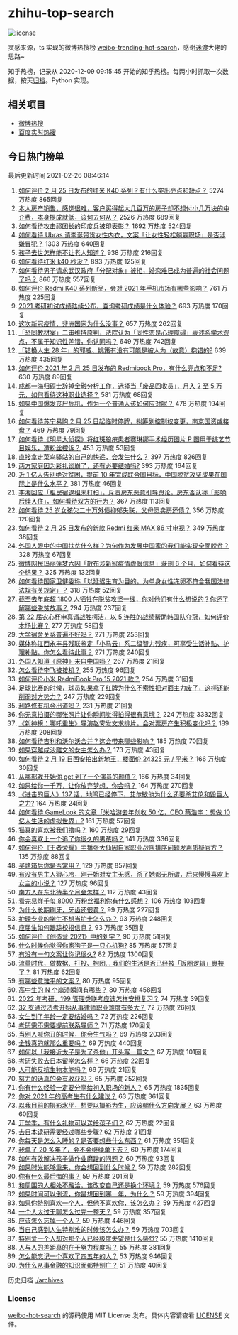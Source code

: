 # zhihu-top-search

[![license](https://img.shields.io/github/license/Arrackisarookie/zhihu-top-search)](https://github.com/Arrackisarookie/zhihu-top-search/blob/master/LICENSE)

灵感来源，ts 实现的微博热搜榜 [weibo-trending-hot-search](https://github.com/justjavac/weibo-trending-hot-search)，感谢[迷渡](https://github.com/justjavac)大佬的思路~

知乎热榜，记录从 2020-12-09 09:15:45 开始的知乎热榜。每两小时抓取一次数据，按天[归档](./archives)。Python 实现。

## 相关项目
+ [微博热搜](https://github.com/Arrackisarookie/weibo-hot-search)
+ [百度实时热搜](https://github.com/Arrackisarookie/baidu-hot-search)

## 今日热门榜单

<!-- Rank Begin -->

最后更新时间 2021-02-26 08:46:14

1. [如何评价 2 月 25 日发布的红米 K40 系列？有什么突出亮点和缺点？](https://www.zhihu.com/question/446352144) 5274 万热度 865回复
1. [本人房产销售，感觉很难，客户买得起大几百万的房子却不想付小几万块的中介费，本身提成就低，该何去何从？](https://www.zhihu.com/question/346148770) 2526 万热度 689回复
1. [如何看待攻击祁团长的印度兵被印表彰？](https://www.zhihu.com/question/446250592) 1692 万热度 524回复
1. [如何看待 Ubras 请李诞带货女性内衣，文案「让女性轻松躺赢职场」是否涉嫌冒犯？](https://www.zhihu.com/question/446266808) 1303 万热度 640回复
1. [孩子去世怎样能不让老人知道？](https://www.zhihu.com/question/445323432) 938 万热度 216回复
1. [如何看待红米 k40 秒没？](https://www.zhihu.com/question/446374905) 893 万热度 125回复
1. [如何看待男子请求武汉政府「分配对象」被拒，婚恋难已成为普遍的社会问题了吗？](https://www.zhihu.com/question/446131446) 866 万热度 557回复
1. [如何评价 Redmi K40 系列新品，会对 2021 年手机市场有哪些影响？](https://www.zhihu.com/question/446351554) 761 万热度 225回复
1. [2021 考研初试成绩陆续公布，查询考研成绩是什么体验？](https://www.zhihu.com/question/446254180) 693 万热度 170回复
1. [这次新冠疫情，非洲国家为什么没事？](https://www.zhihu.com/question/379308126) 657 万热度 262回复
1. [「恐同教材案」二审维持原判，法院认为「同性恋是心理障碍」表述系学术观点，不属于知识性差错，你认同吗？](https://www.zhihu.com/question/446246842) 649 万热度 742回复
1. [「错换人生 28 年」的郭威、姚策有没有可能是被人为（故意）抱错的?](https://www.zhihu.com/question/441664938) 639 万热度 435回复
1. [如何评价 2021 年 2 月 25 日发布的 Redmibook Pro，有什么亮点和不足?](https://www.zhihu.com/question/446013738) 630 万热度 89回复
1. [成都一海归硕士辞掉金融分析工作，选择当「废品回收员」，月入 2 至 5 万元，如何看待这种职业选择？](https://www.zhihu.com/question/446068615) 581 万热度 68回复
1. [如果中国爆发丧尸危机，作为一个普通人该如何应对呢？](https://www.zhihu.com/question/421002885) 478 万热度 194回复
1. [如何看待苏宁易购 2 月 25 日起临时停牌，拟筹划控制权变更，南京国资或接盘？](https://www.zhihu.com/question/446257373) 469 万热度 79回复
1. [如何看待《明星大侦探》将红斑狼疮患者赛琳娜手术经历图片 P 图用于综艺节目娱乐，遭粉丝控诉？](https://www.zhihu.com/question/446257479) 453 万热度 53回复
1. [直接拿走菜鸟驿站的自己的快递，会发生什么？](https://www.zhihu.com/question/268856763) 397 万热度 826回复
1. [两方家庭因为彩礼谈崩了，还有必要结婚吗?](https://www.zhihu.com/question/446092883) 393 万热度 164回复
1. [近 1 亿人告别绝对贫困，提前 10 年完成联合国目标，中国脱贫攻坚成果在国际上是什么水平？](https://www.zhihu.com/question/446264543) 381 万热度 46回复
1. [李湘回应「租民宿退租未打扫」，斥责房东恶意引导舆论，房东否认称「影响后续入住」，如何看待双方的行为？](https://www.zhihu.com/question/446015926) 367 万热度 113回复
1. [如何看待 25 岁女孩欠二十万外债抑郁失联，父母愿卖房还债？](https://www.zhihu.com/question/446250760) 356 万热度 120回复
1. [如何看待 2 月 25 日发布的新款 Redmi 红米 MAX 86 寸电视？](https://www.zhihu.com/question/446294482) 349 万热度 38回复
1. [外国人眼中的中国扶贫什么样？为何作为发展中国家的我们能实现全面脱贫？](https://www.zhihu.com/question/446250417) 328 万热度 67回复
1. [微博网民玛丽莲梦六因「散布涉新冠疫情虚假信息」获刑 6 个月，如何看待这个结果？](https://www.zhihu.com/question/445947424) 325 万热度 132回复
1. [如何看待国家卫健委称「以延迟生育为目的，为单身女性冻卵不符合我国法律法规有关规定」？](https://www.zhihu.com/question/446054702) 318 万热度 52回复
1. [截至去年底超 1800 人牺牲在脱贫攻坚一线，你对他们有什么想说的？你还了解哪些脱贫故事？](https://www.zhihu.com/question/446074222) 294 万热度 237回复
1. [第 22 届农心杯申真谞战胜柯洁，以 5 连胜的战绩帮助韩国队夺冠，如何评价本场比赛？](https://www.zhihu.com/question/446309698) 277 万热度 58回复
1. [大学宿舍关系普遍不好吗？](https://www.zhihu.com/question/286442485) 271 万热度 253回复
1. [媒体称江西永丰县残联鉴定「小马云」系二级智力残疾，可享受生活补贴、护理补贴，你怎么看待此事？](https://www.zhihu.com/question/446158560) 271 万热度 240回复
1. [外国人知道《原神》来自中国吗？](https://www.zhihu.com/question/445523775) 267 万热度 21回复
1. [怎么看待李飞被接机？](https://www.zhihu.com/question/446168657) 255 万热度 96回复
1. [如何评价小米 RedmiBook Pro 15 2021 款？](https://www.zhihu.com/question/446353927) 254 万热度 31回复
1. [足球比赛的时候，球员如果拿了红牌为什么不索性把对面主力废了，这样还能削弱对方势力？](https://www.zhihu.com/question/441157415) 247 万热度 229回复
1. [利路修有机会出道吗？](https://www.zhihu.com/question/446110516) 231 万热度 21回复
1. [你无意拍摄的哪张照片让你瞬间觉得拍得很有意境？](https://www.zhihu.com/question/29870169) 224 万热度 3332回复
1. [《新神榜：哪吒重生》导演赵霁发文求排片，会对票房产生积极变化吗？](https://www.zhihu.com/question/445710674) 189 万热度 208回复
1. [如何看待吉利和沃尔沃合并？这会带来哪些影响？](https://www.zhihu.com/question/446187047) 185 万热度 70回复
1. [如果穿越成沙雕文的女主怎么办？](https://www.zhihu.com/question/379331291) 173 万热度 43回复
1. [如何看待 2 月 19 日西安拍出新地王，楼面价 24325 元 / 平米？](https://www.zhihu.com/question/445414145) 166 万热度 30回复
1. [从哪部戏开始你 get 到了一个演员的颜值？](https://www.zhihu.com/question/271827293) 166 万热度 34回复
1. [如果给你一千万，让你放弃梦想，你会吗？](https://www.zhihu.com/question/443957105) 164 万热度 270回复
1. [《进击的巨人》137 话，地鸣已经停下，艾尔敏他为什么还要杀艾伦和毁巨人之力?](https://www.zhihu.com/question/443747084) 164 万热度 24回复
1. [如何看待 GameLook 的文章「米哈游去年创收 50 亿，CEO 蔡浩宇：想做 10 亿人生活的虚拟世界」?](https://www.zhihu.com/question/445986205) 161 万热度 57回复
1. [猫真的喜欢被我们撸吗？](https://www.zhihu.com/question/440445649) 160 万热度 29回复
1. [你会喜欢上一个追了你很久的男孩吗？](https://www.zhihu.com/question/445731160) 141 万热度 336回复
1. [如何评价《王者荣耀》主播张大仙因自家职业战队排序问题发声质疑官方？](https://www.zhihu.com/question/445935813) 135 万热度 88回复
1. [买烤箱后你是否常用？](https://www.zhihu.com/question/323335998) 129 万热度 857回复
1. [有没有男主人狠心冷，刚开始对女主无感，杀了她都无所谓，后来慢慢喜欢上女主的小说？](https://www.zhihu.com/question/439091908) 127 万热度 96回复
1. [南方人在东北待半个月会怎样？](https://www.zhihu.com/question/443096571) 112 万热度 43回复
1. [看完易烊千玺 8000 万粉丝福利你有什么感想？](https://www.zhihu.com/question/445958584) 106 万热度 103回复
1. [为什么长期刷牙，牙齿还很黄？](https://www.zhihu.com/question/298299102) 99 万热度 227回复
1. [护理专业的学生不想当护士怎么办？](https://www.zhihu.com/question/312670811) 93 万热度 248回复
1. [应届生如何跟踪校招信息？](https://www.zhihu.com/question/333774020) 93 万热度 35回复
1. [如何评价《创造营 2021》中的刘宇？](https://www.zhihu.com/question/267864631) 90 万热度 51回复
1. [什么时候你觉得你家狗子是一只心机狗?](https://www.zhihu.com/question/378862830) 85 万热度 57回复
1. [有没有一句文案让你记很久?](https://www.zhihu.com/question/432213645) 82 万热度 1300回复
1. [流量时代，做数据、打投、抱团... 我们的生活是否已经被「饭圈逻辑」裹挟了？](https://www.zhihu.com/question/446294551) 81 万热度 62回复
1. [有哪些意难平的文案？](https://www.zhihu.com/question/445040722) 80 万热度 95回复
1. [高中生的 N 个崩溃瞬间有哪些？](https://www.zhihu.com/question/436568570) 80 万热度 458回复
1. [2022 年考研，199 管理类联考应该怎样安排复习？](https://www.zhihu.com/question/427376463) 74 万热度 39回复
1. [32 岁通过法考开始从事律师职业难度有多大？](https://www.zhihu.com/question/439347907) 72 万热度 26回复
1. [女生到了年龄一定要结婚吗？](https://www.zhihu.com/question/444882065) 72 万热度 226回复
1. [考研需不需要提前联系导师？](https://www.zhihu.com/question/333895524) 71 万热度 170回复
1. [当别人喊你丑的时候，你会生气吗？](https://www.zhihu.com/question/445968590) 69 万热度 203回复
1. [金钱真的就那么重要吗？](https://www.zhihu.com/question/442766434) 69 万热度 440回复
1. [如何以「我接近太子是为了杀他」开头写一篇文？](https://www.zhihu.com/question/420183279) 67 万热度 101回复
1. [考研失败去日本留学怎么样？](https://www.zhihu.com/question/387443750) 66 万热度 22回复
1. [人可能反抗生物本能吗？](https://www.zhihu.com/question/446112734) 66 万热度 21回复
1. [努力的话真的会有收获吗？](https://www.zhihu.com/question/442179470) 65 万热度 252回复
1. [你有什么经验一定要分享给初入职场的新人？](https://www.zhihu.com/question/26859452) 65 万热度 1835回复
1. [你对 2021 年的高考生有什么建议？](https://www.zhihu.com/question/371457075) 63 万热度 361回复
1. [以我目前的摄影水平，想要以摄影为生，应该朝什么方向发展？](https://www.zhihu.com/question/440220368) 63 万热度 60回复
1. [开学季，有什么礼物可以送给孩子们？](https://www.zhihu.com/question/445682157) 62 万热度 22回复
1. [去日本读研需要经过哪些步骤?](https://www.zhihu.com/question/38700286) 62 万热度 21回复
1. [你每天是怎么入睡的？是否要想些什么东西？](https://www.zhihu.com/question/64586092) 61 万热度 351回复
1. [我单了 20 多年了，会不会继续单下去？](https://www.zhihu.com/question/444822305) 60 万热度 174回复
1. [如何有效解决孩子做作业磨蹭的问题？](https://www.zhihu.com/question/435357740) 60 万热度 93回复
1. [如果时光能够重来，你会想回到什么时候？](https://www.zhihu.com/question/444273913) 59 万热度 282回复
1. [你有什么最后悔的事？](https://www.zhihu.com/question/444094553) 59 万热度 201回复
1. [和周围的人相处不融洽，该改变自己还是换个环境？](https://www.zhihu.com/question/444885295) 59 万热度 576回复
1. [如果时间可以倒流，你最想回到哪一年，为什么？](https://www.zhihu.com/question/445019890) 59 万热度 394回复
1. [如果你特别喜欢一个人，但他不喜欢你，该怎么办？](https://www.zhihu.com/question/444400762) 59 万热度 427回复
1. [一个人太过无聊怎么过完一整天？](https://www.zhihu.com/question/442247893) 59 万热度 357回复
1. [应该怎么忘掉一个人？](https://www.zhihu.com/question/444239651) 59 万热度 446回复
1. [当自己感到人生特别难的时候该怎么办？](https://www.zhihu.com/question/442683034) 59 万热度 703回复
1. [特别爱一个人却对那个人已经极度失望是什么感觉?](https://www.zhihu.com/question/437239362) 55 万热度 1410回复
1. [人与人的差距真的在于努力程度吗？](https://www.zhihu.com/question/440388470) 55 万热度 381回复
1. [怎么能忘记一个喜欢了四五年的人？](https://www.zhihu.com/question/440448612) 53 万热度 946回复
1. [为什么从事金融的知识面都特别广？](https://www.zhihu.com/question/437242777) 51 万热度 40回复
<!-- Rank End -->

历史归档 [./archives](./archives)

### License

[weibo-hot-search](https://github.com/Arrackisarookie/zhihu-top-search) 的源码使用 MIT License 发布。具体内容请查看 [LICENSE](./LICENSE) 文件。
